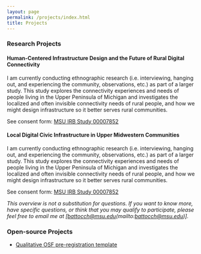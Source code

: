 ```yaml
---
layout: page
permalink: /projects/index.html
title: Projects
---
```


### Research Projects

#### Human-Centered Infrastructure Design and the Future of Rural Digital Connectivity

I am currently conducting ethnographic research (i.e. interviewing, hanging out, and experiencing the community, observations, etc.) as part of a larger study. This study explores the connectivity experiences and needs of people living in the Upper Peninsula of Michigan and investigates the localized and often invisible connectivity needs of rural people, and how we might design infrastructure so it better serves rural communities.

See consent form: [MSU IRB Study 00007852](https://drive.google.com/file/d/12YZbIda_gLvGJVufgwHk9b81o9HVbTj-/view?usp=sharing)

#### Local Digital Civic Infrastructure in Upper Midwestern Communities

I am currently conducting ethnographic research (i.e. interviewing, hanging out, and experiencing the community, observations, etc.) as part of a larger study. This study explores the connectivity experiences and needs of people living in the Upper Peninsula of Michigan and investigates the localized and often invisible connectivity needs of rural people, and how we might design infrastructure so it better serves rural communities.

See consent form: [MSU IRB Study 00007852](https://drive.google.com/file/d/12YZbIda_gLvGJVufgwHk9b81o9HVbTj-/view?usp=sharing)

_This overview is not a substitution for questions. If you want to know more, have specific questions, or think that you may qualify to participate, please feel free to email me at [battocch@msu.edu(mailto:battocch@msu.edu)]._

### Open-source Projects

- [Qualitative OSF pre-registration template](https://github.com/afbat/OSF-Qualitative-Preregistration-Template)

